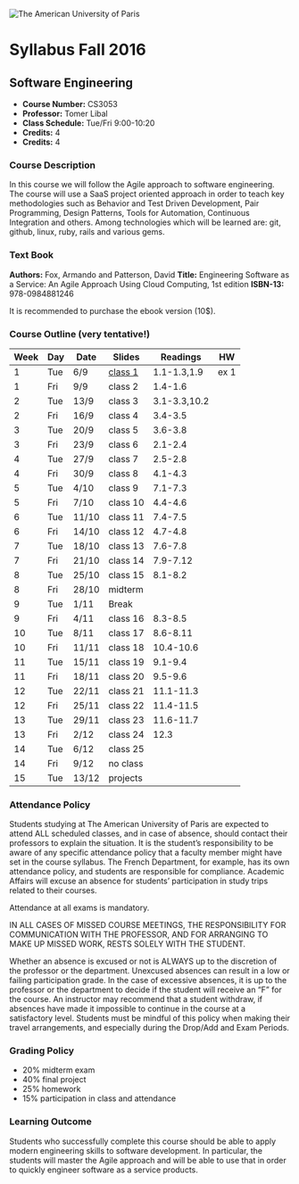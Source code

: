 ![The American University of Paris](https://upload.wikimedia.org/wikipedia/en/4/4c/American_University_of_Paris.png)
# Syllabus Fall 2016
## Software Engineering

* **Course Number:** CS3053
* **Professor:** Tomer Libal
* **Class Schedule:** Tue/Fri 9:00-10:20
* **Credits:** 4
* **Credits:** 4

### Course Description
In this course we will follow the Agile approach to software
engineering.
The course will use a SaaS project oriented approach in order to teach
key methodologies such as Behavior and Test Driven Development, Pair
Programming, Design Patterns, Tools for Automation, Continuous
Integration and others.
Among technologies which will be learned are: git, github,
linux, ruby, rails and various gems.

### Text Book
**Authors:**   Fox, Armando and Patterson, David
**Title:**     Engineering Software as a Service: An Agile Approach Using Cloud Computing, 1st edition
**ISBN-13:**   978-0984881246

It is recommended to purchase the ebook version (10$).

### Course Outline (very tentative!)

Week | Day | Date | Slides | Readings | HW
------------ | ------------- | ------------ | ------------- | ------------ | -------------
1 | Tue | 6/9 | [class 1](https://github.com/AUP-SE/class1/blob/master/slides.pdf) | 1.1-1.3,1.9 | ex 1
1 | Fri | 9/9 | class 2 | 1.4-1.6 |
2 | Tue | 13/9 | class 3 | 3.1-3.3,10.2 |
2 | Fri | 16/9 | class 4 | 3.4-3.5 |
3 | Tue | 20/9 | class 5 | 3.6-3.8 |
3 | Fri | 23/9 | class 6 | 2.1-2.4 |
4 | Tue | 27/9 | class 7 | 2.5-2.8 |
4 | Fri | 30/9 | class 8 | 4.1-4.3 |
5 | Tue | 4/10 | class 9 | 7.1-7.3 |
5 | Fri | 7/10 | class 10 | 4.4-4.6 |
6 | Tue | 11/10 | class 11 | 7.4-7.5 |
6 | Fri | 14/10 | class 12 | 4.7-4.8 |
7 | Tue | 18/10 | class 13 | 7.6-7.8 |
7 | Fri | 21/10 | class 14 | 7.9-7.12 |
8 | Tue | 25/10 | class 15 | 8.1-8.2 |
8 | Fri | 28/10 | midterm |  |
9 | Tue | 1/11 | Break
9 | Fri | 4/11 | class 16 | 8.3-8.5 |
10 | Tue | 8/11 | class 17 | 8.6-8.11 |
10 | Fri | 11/11 | class 18 | 10.4-10.6 |
11 | Tue | 15/11 | class 19 | 9.1-9.4 |
11 | Fri | 18/11 | class 20 | 9.5-9.6 |
12 | Tue | 22/11 | class 21 | 11.1-11.3 |
12 | Fri | 25/11 | class 22 | 11.4-11.5 |
13 | Tue | 29/11 | class 23 | 11.6-11.7 |
13 | Fri | 2/12 | class 24 | 12.3 |
14 | Tue | 6/12 | class 25 | |
14 | Fri | 9/12 | no class | |
15 | Tue | 13/12 | projects | |

### Attendance Policy
Students studying at The American University of Paris are expected to
attend ALL scheduled classes, and in case of absence, should contact
their professors to explain the situation. It is the student’s
responsibility to be aware of any specific attendance policy that a
faculty member might have set in the course syllabus. The French
Department, for example, has its own attendance policy, and students are
responsible for compliance. Academic Affairs will excuse an absence for
students’ participation in study trips related to their courses.

Attendance at all exams is mandatory.

IN ALL CASES OF MISSED COURSE MEETINGS, THE RESPONSIBILITY FOR
COMMUNICATION WITH THE PROFESSOR, AND FOR ARRANGING TO MAKE UP MISSED
WORK, RESTS SOLELY WITH THE STUDENT.

Whether an absence is excused or not is ALWAYS up to the discretion of
the professor or the department. Unexcused absences can result in a low
or failing participation grade. In the case of excessive absences, it is
up to the professor or the department to decide if the student will
receive an “F” for the course. An instructor may recommend that a
student withdraw, if absences have made it impossible to continue in the
course at a satisfactory level.
Students must be mindful of this policy when making their travel
arrangements, and especially during the Drop/Add and Exam Periods.

### Grading Policy
* 20% midterm exam
* 40% final project
* 25% homework
* 15% participation in class and attendance

### Learning Outcome
Students who successfully complete this course should be able to
apply modern engineering skills to software development. In particular,
the students will master the Agile approach and will be able to use that
in order to quickly engineer software as a service products.
